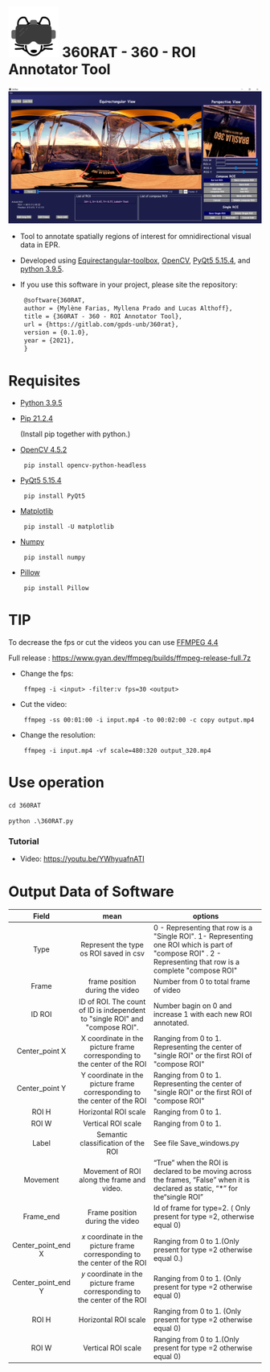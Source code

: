 # <img src="./Images/360RAT_logo.png" alt="drawing" width="100"/> 360RAT - 360 - ROI Annotator Tool


![Image](./Images/PrincipalWindow.PNG?raw=true)

* Tool to annotate spatially regions of interest for omnidirectional visual data in EPR.
* Developed using [Equirectangular-toolbox](https://github.com/NitishMutha/equirectangular-toolbox), [OpenCV](https://pypi.org/project/opencv-python/), [PyQt5 5.15.4](https://pypi.org/project/PyQt5/), and [python 3.9.5](https://www.python.org/).

* If you use this software in your project, please site the repository:

       @software{360RAT,
       author = {Mylène Farias, Myllena Prado and Lucas Althoff},
       title = {360RAT - 360 - ROI Annotator Tool},
       url = {https://gitlab.com/gpds-unb/360rat},
       version = {0.1.0},
       year = {2021},
       }

# Requisites

* [Python 3.9.5](https://www.python.org/)

* [Pip 21.2.4](https://pypi.org/project/pip/)

  (Install pip together with python.)

* [OpenCV 4.5.2](https://pypi.org/project/opencv-python/)

       pip install opencv-python-headless
       
* [PyQt5 5.15.4](https://pypi.org/project/PyQt5/)

       pip install PyQt5
       
* [Matplotlib](https://matplotlib.org/stable/users/installing.html)

       pip install -U matplotlib

* [Numpy](https://numpy.org/install/)

       pip install numpy

* [Pillow](https://pypi.org/project/Pillow/)

       pip install Pillow

       
# TIP

To decrease the fps or cut the videos you can use [FFMPEG 4.4](https://www.ffmpeg.org/download.html)

Full release : https://www.gyan.dev/ffmpeg/builds/ffmpeg-release-full.7z

* Change the fps:

       ffmpeg -i <input> -filter:v fps=30 <output>

* Cut the video:

       ffmpeg -ss 00:01:00 -i input.mp4 -to 00:02:00 -c copy output.mp4

* Change the resolution:

       ffmpeg -i input.mp4 -vf scale=480:320 output_320.mp4


# Use operation

`cd 360RAT`


`python .\360RAT.py`

### Tutorial

- Video: https://youtu.be/YWhyuafnATI

# Output Data of Software
|        Field       |                                     mean                                     | options                                                                                                                                                     |
|:------------------:|:----------------------------------------------------------------------------:|-------------------------------------------------------------------------------------------------------------------------------------------------------------|
|        Type        |                                       Represent the type os ROI saved in csv | 0 - Representing that row is a "Single ROI". 1- Representing one ROI which is part of "compose ROI" . 2 - Representing that row is a complete "compose ROI" |
|        Frame       |                                              frame position during the video | Number from 0 to total frame of video                                                                                                                       |
|       ID ROI       | ID of ROI. The count of ID is independent to "single ROI" and "compose ROI". | Number bagin on 0 and increase 1 with each new ROI annotated.                                                                                               |
|   Center_point X   |     X coordinate in the picture frame corresponding to the center of the ROI | Ranging from 0 to 1. Representing the center of "single ROI" or the first ROI of "compose ROI"                                                              |
|   Center_point Y   |     Y coordinate in the picture frame corresponding to the center of the ROI | Ranging from 0 to 1. Representing the center of "single ROI" or the first ROI of "compose ROI"                                                              |
| ROI H              | Horizontal ROI scale                                                         | Ranging from 0 to 1.                                                                                                                                        |
| ROI W              | Vertical ROI scale                                                           | Ranging from 0 to 1.                                                                                                                                        |
| Label              | Semantic classification of the ROI                                           | See file Save_windows.py                                                                                                                                    |
| Movement           | Movement of ROI along the frame and video.                                   | “True” when the ROI is declared to be moving across the frames, “False” when it is declared as static, “*” for the“single ROI”                              |
| Frame_end          | Frame position during the video                                              | Id of frame for type=2. ( Only present for type =2, otherwise equal 0)                                                                                      |
| Center_point_end X |    𝑥 coordinate in the picture frame corresponding to the center of the ROI  | Ranging from 0 to 1.(Only present for type =2 otherwise equal 0.)                                                                                           |
| Center_point_end Y | 𝑦 coordinate in the picture frame corresponding to the center of the ROI     | Ranging from 0 to 1. (Only present for type =2 otherwise equal 0)                                                                                           |
| ROI H              | Horizontal ROI scale                                                         | Ranging from 0 to 1. (Only present for type =2 otherwise equal 0)|
| ROI W              | Vertical ROI scale                                                           | Ranging from 0 to 1.(Only present for type =2 otherwise equal 0) |
